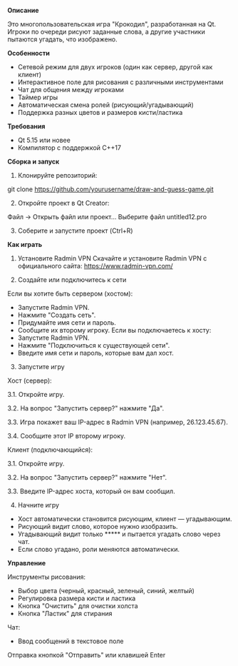 **Описание**

Это многопользовательская игра "Крокодил", разработанная на Qt. Игроки по очереди рисуют заданные слова, а другие участники пытаются угадать, что изображено.


**Особенности**

- Сетевой режим для двух игроков (один как сервер, другой как клиент)
- Интерактивное поле для рисования с различными инструментами
- Чат для общения между игроками
- Таймер игры
- Автоматическая смена ролей (рисующий/угадывающий)
- Поддержка разных цветов и размеров кисти/ластика


**Требования**

- Qt 5.15 или новее
- Компилятор с поддержкой C++17


**Сборка и запуск**

1. Клонируйте репозиторий:


git clone https://github.com/yourusername/draw-and-guess-game.git


2. Откройте проект в Qt Creator:

Файл → Открыть файл или проект...
Выберите файл untitled12.pro

3. Соберите и запустите проект (Ctrl+R)


**Как играть**

1. Установите Radmin VPN
Скачайте и установите Radmin VPN с официального сайта:
https://www.radmin-vpn.com/

2. Создайте или подключитесь к сети
   
Если вы хотите быть сервером (хостом):
- Запустите Radmin VPN.
- Нажмите "Создать сеть".
- Придумайте имя сети и пароль.
- Сообщите их второму игроку.
Если вы подключаетесь к хосту:
- Запустите Radmin VPN.
- Нажмите "Подключиться к существующей сети".
- Введите имя сети и пароль, которые вам дал хост.

3. Запустите игру
   
Хост (сервер):

3.1. Откройте игру.

3.2. На вопрос "Запустить сервер?" нажмите "Да".

3.3. Игра покажет ваш IP-адрес в Radmin VPN (например, 26.123.45.67).

3.4. Сообщите этот IP второму игроку.

Клиент (подключающийся):

3.1. Откройте игру.

3.2. На вопрос "Запустить сервер?" нажмите "Нет".

3.3. Введите IP-адрес хоста, который он вам сообщил.


4. Начните игру
- Хост автоматически становится рисующим, клиент — угадывающим.
- Рисующий видит слово, которое нужно изобразить.
- Угадывающий видит только ***** и пытается угадать слово через чат.
- Если слово угадано, роли меняются автоматически.


**Управление**

Инструменты рисования:
- Выбор цвета (черный, красный, зеленый, синий, желтый)
- Регулировка размера кисти и ластика
- Кнопка "Очистить" для очистки холста
- Кнопка "Ластик" для стирания
  
Чат:
- Ввод сообщений в текстовое поле


Отправка кнопкой "Отправить" или клавишей Enter
